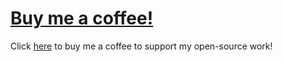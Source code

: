 # [Buy me a coffee!](https://www.buymeacoffee.com/themindstorm)
Click [here](https://www.buymeacoffee.com/themindstorm) to buy me a coffee to support my open-source work!
